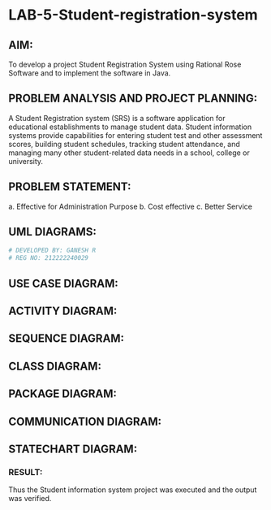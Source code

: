 # LAB-5-Student-registration-system
## AIM:
To develop a project Student Registration System using Rational Rose Software and to
implement the software in Java.
## PROBLEM ANALYSIS AND PROJECT PLANNING:
A Student Registration system (SRS) is a software application for educational
establishments to manage student data. Student information systems provide capabilities for
entering student test and other assessment scores, building student schedules, tracking student
attendance, and managing many other student-related data needs in a school, college or
university.
## PROBLEM STATEMENT:
a. Effective for Administration Purpose
b. Cost effective
c. Better Service
## UML DIAGRAMS:
```PYTHON
# DEVELOPED BY: GANESH R
# REG NO: 212222240029
```
## USE CASE DIAGRAM:
## ACTIVITY DIAGRAM:
## SEQUENCE DIAGRAM:
## CLASS DIAGRAM:
## PACKAGE DIAGRAM:
## COMMUNICATION DIAGRAM:
## STATECHART DIAGRAM:




### RESULT:
Thus the Student information system project was executed and the output was
verified.
